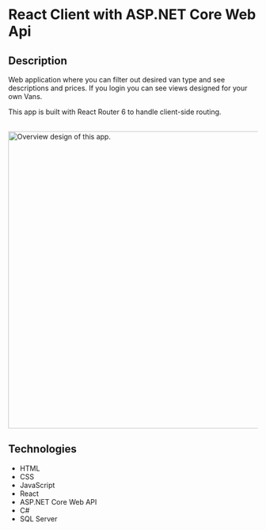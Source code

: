 # React Client with ASP.NET Core Web Api

## Description
Web application where you can filter out desired van type and see descriptions and prices.
If you login you can see views designed for your own Vans.

This app is built with React Router 6 to handle client-side routing.

<br/>
<img src="./Fulstack CRUD.png" alt="Overview design of this app." width="600px"/>

## Technologies
- HTML
- CSS
- JavaScript
- React
- ASP.NET Core Web API
- C#
- SQL Server


